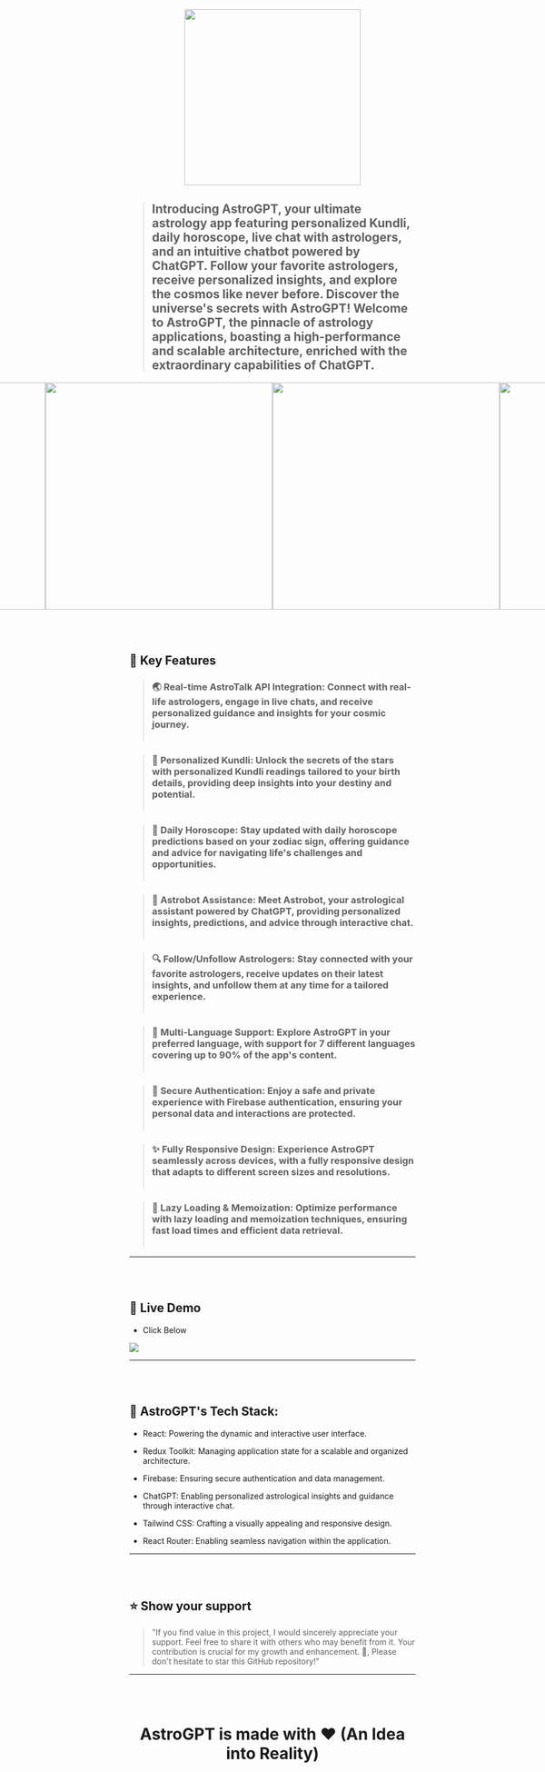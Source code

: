<div align="center">
  <img src="https://astro-gpt-eta.vercel.app/static/media/Logo%20text.f6597f7e623631bb4827.png" style="width:310px"></img>
</div>

<!-- PROJECT DESCRIPTION -->


> ## Introducing AstroGPT, your ultimate astrology app featuring personalized Kundli, daily horoscope, live chat with astrologers, and an intuitive chatbot powered by ChatGPT. Follow your favorite astrologers, receive personalized insights, and explore the cosmos like never before. Discover the universe's secrets with AstroGPT! Welcome to AstroGPT, the pinnacle of astrology applications, boasting a high-performance and scalable architecture, enriched with the extraordinary capabilities of ChatGPT.



<div style="display: flex; flex-direction: row; justify-content: center; align-items: center; width:100%;">
  
  <img width="400px" src="https://github.com/VKoder/AstroGPT/blob/main/src/image/Snapshots/Home.png" />
  <img width="400px" src="https://github.com/VKoder/AstroGPT/blob/main/src/image/Snapshots/Kundli.png" />
    <img width="400px" src="https://github.com/VKoder/AstroGPT/blob/main/src/image/Snapshots/AstroBot.png" />
  <img width="400px" src="https://github.com/VKoder/AstroGPT/blob/main/src/image/Snapshots/Horoscope.png" />
    <img width="400px" src="https://github.com/VKoder/AstroGPT/blob/main/src/image/Snapshots/List.png" />

  <img width="400px" src="https://github.com/VKoder/AstroGPT/blob/main/src/image/Snapshots/Profile.png" />


</div>


<!-- Features -->
<br></br>
 ## 🎯 Key Features 

> ### 🌏 Real-time AstroTalk API Integration: Connect with real-life astrologers, engage in live chats, and receive personalized guidance and insights for your cosmic journey.<br></br>

> ### 🌟 Personalized Kundli: Unlock the secrets of the stars with personalized Kundli readings tailored to your birth details, providing deep insights into your destiny and potential.<br></br>

> ### 🌌 Daily Horoscope: Stay updated with daily horoscope predictions based on your zodiac sign, offering guidance and advice for navigating life's challenges and opportunities.<br></br>

> ### 💬 Astrobot Assistance: Meet Astrobot, your astrological assistant powered by ChatGPT, providing personalized insights, predictions, and advice through interactive chat.<br></br>

> ### 🔍 Follow/Unfollow Astrologers: Stay connected with your favorite astrologers, receive updates on their latest insights, and unfollow them at any time for a tailored experience.<br></br>

> ### 🎯 Multi-Language Support: Explore AstroGPT in your preferred language, with support for 7 different languages covering up to 90% of the app's content.<br></br>

> ### 🔐 Secure Authentication: Enjoy a safe and private experience with Firebase authentication, ensuring your personal data and interactions are protected.<br></br>

> ### ✨ Fully Responsive Design: Experience AstroGPT seamlessly across devices, with a fully responsive design that adapts to different screen sizes and resolutions.<br></br>

> ### 🚀 Lazy Loading & Memoization: Optimize performance with lazy loading and memoization techniques, ensuring fast load times and efficient data retrieval.<br></br>

---
<br></br>
## 🚀 Live Demo 

- Click Below

 <a href="https://astro-gpt-eta.vercel.app/" target="_blank">
<img src="https://img.shields.io/badge/Vercel-000000?style=for-the-badge&logo=vercel&logoColor=white">
</a>

---
<br></br>

 ## 🔧 AstroGPT's Tech Stack:

- React: Powering the dynamic and interactive user interface.

- Redux Toolkit: Managing application state for a scalable and organized architecture.

- Firebase: Ensuring secure authentication and data management.

- ChatGPT: Enabling personalized astrological insights and guidance through interactive chat.

- Tailwind CSS: Crafting a visually appealing and responsive design.

- React Router: Enabling seamless navigation within the application.

---
<br></br>
## ⭐️ Show your support 

> "If you find value in this project, I would sincerely appreciate your support. Feel free to share it with others who may benefit from it. Your contribution is crucial for my growth and enhancement. 🚀, Please don't hesitate to star this GitHub repository!"

---

<br></br>

<div align="center"><h1>AstroGPT is made with ❤️ (An Idea into Reality)</h1> </div>
